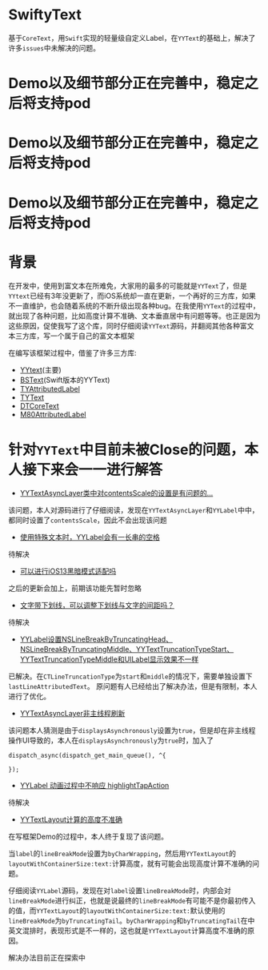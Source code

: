 # SwiftyText
基于`CoreText`，用`Swift`实现的轻量级自定义Label，在`YYText`的基础上，解决了许多`issues`中未解决的问题。

# Demo以及细节部分正在完善中，稳定之后将支持pod
# Demo以及细节部分正在完善中，稳定之后将支持pod
# Demo以及细节部分正在完善中，稳定之后将支持pod

# 背景
在开发中，使用到富文本在所难免，大家用的最多的可能就是`YYText`了，但是`YYtext`已经有3年没更新了，而iOS系统却一直在更新，一个再好的三方库，如果不一直维护，也会随着系统的不断升级出现各种bug。在我使用`YYText`的过程中，就出现了各种问题，比如高度计算不准确、文本垂直居中有问题等等。也正是因为这些原因，促使我写了这个库，同时仔细阅读`YYText`源码，并翻阅其他各种富文本三方库，写一个属于自己的富文本框架

在编写该框架过程中，借鉴了许多三方库:
- [YYtext](https://github.com/ibireme/YYText)(主要)
- [BSText](https://github.com/a1049145827/BSText)(Swift版本的YYText)
- [TYAttributedLabel](https://github.com/12207480/TYAttributedLabel)
- [TYText](https://github.com/12207480/TYText)
- [DTCoreText](https://github.com/Cocoanetics/DTCoreText)
- [M80AttributedLabel](https://github.com/xiangwangfeng/M80AttributedLabel)

# 针对`YYText`中目前未被Close的问题，本人接下来会一一进行解答
- [YYTextAsyncLayer类中对contentsScale的设置是有问题的...](https://github.com/ibireme/YYText/issues/920)

该问题，本人对源码进行了仔细阅读，发现在`YYTextAsyncLayer`和`YYLabel`中中，都同时设置了`contentsScale`，因此不会出现该问题

- [使用特殊文本时，YYLabel会有一长串的空格](https://github.com/ibireme/YYText/issues/915)

待解决

- [可以进行iOS13黑暗模式适配吗](https://github.com/ibireme/YYText/issues/911)

之后的更新会加上，前期该功能先暂时忽略

- [文字带下划线，可以调整下划线与文字的间距吗？](https://github.com/ibireme/YYText/issues/908)

待解决

- [YYLabel设置NSLineBreakByTruncatingHead、NSLineBreakByTruncatingMiddle、YYTextTruncationTypeStart、YYTextTruncationTypeMiddle和UILabel显示效果不一样](https://github.com/ibireme/YYText/issues/907)

已解决。在`CTLineTruncationType`为`start`和`middle`的情况下，需要单独设置下`lastLineAttributedText`。
原问题有人已经给出了解决办法，但是有限制，本人进行了优化。

- [YYTextAsyncLayer非主线程刷新](https://github.com/ibireme/YYText/issues/904)

该问题本人猜测是由于`displaysAsynchronously`设置为`true`，但是却在非主线程操作UI导致的，本人在`displaysAsynchronously`为`true`时，加入了
```
dispatch_async(dispatch_get_main_queue(), ^{

});
```

- [YYLabel 动画过程中不响应 highlightTapAction](https://github.com/ibireme/YYText/issues/901)

待解决

- [YYTextLayout计算的高度不准确](https://github.com/ibireme/YYText/issues/900)

在写框架Demo的过程中，本人终于复现了该问题。<br>

当`label`的`lineBreakMode`设置为`byCharWrapping`，然后用`YYTextLayout`的`layoutWithContainerSize:text:`计算高度，就有可能会出现高度计算不准确的问题。<br>

仔细阅读`YYLabel`源码，发现在对`label`设置`lineBreakMode`时，内部会对`lineBreakMode`进行纠正，也就是说最终的`lineBreakMode`有可能不是你最初传入的值，而`YYTextLayout`的`layoutWithContainerSize:text:`默认使用的`lineBreakMode`为`byTruncatingTail`。`byCharWrapping`和`byTruncatingTail`在中英文混排时，表现形式是不一样的，这也就是`YYTextLayout`计算高度不准确的原因。<br>

解决办法目前正在探索中
